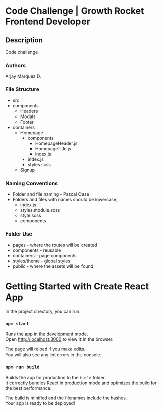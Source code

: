 # Code Challenge | Growth Rocket Frontend Developer

## Description

Code challenge

### Authors

Arjay Marquez D.

### File Structure

- src
- components
  - Headers
  - Modals
  - Footer
- containers
  - Homepage
    - components
      - HomepageHeader.js
      - HomepageTitle.js
      - index.js
    - index.js
    - styles.scss
  - Signup

### Naming Conventions

- Folder and file naming - Pascal Case
- Folders and files with names should be lowercase;
  - index.js
  - styles.module.scss
  - style.scss
  - components

### Folder Use

- pages - where the routes will be created
- components - reusable
- containers - page components
- styles/theme - global styles
- public - where the assets will be found

# Getting Started with Create React App

In the project directory, you can run:

### `npm start`

Runs the app in the development mode.\
Open [http://localhost:3000](http://localhost:3000) to view it in the browser.

The page will reload if you make edits.\
You will also see any lint errors in the console.

### `npm run build`

Builds the app for production to the `build` folder.\
It correctly bundles React in production mode and optimizes the build for the best performance.

The build is minified and the filenames include the hashes.\
Your app is ready to be deployed!
